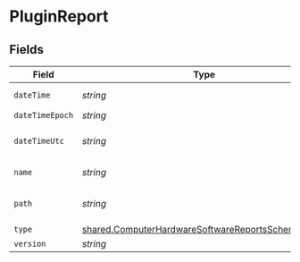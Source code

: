 # PluginReport


## Fields

| Field                                                                                                                  | Type                                                                                                                   | Required                                                                                                               | Description                                                                                                            | Example                                                                                                                |
| ---------------------------------------------------------------------------------------------------------------------- | ---------------------------------------------------------------------------------------------------------------------- | ---------------------------------------------------------------------------------------------------------------------- | ---------------------------------------------------------------------------------------------------------------------- | ---------------------------------------------------------------------------------------------------------------------- |
| `dateTime`                                                                                                             | *string*                                                                                                               | :heavy_minus_sign:                                                                                                     | N/A                                                                                                                    | 2017-07-07 18:37:04                                                                                                    |
| `dateTimeEpoch`                                                                                                        | *string*                                                                                                               | :heavy_minus_sign:                                                                                                     | N/A                                                                                                                    | 1499470624555                                                                                                          |
| `dateTimeUtc`                                                                                                          | *string*                                                                                                               | :heavy_minus_sign:                                                                                                     | N/A                                                                                                                    | 2017-07-07T18:37:04.555-0500                                                                                           |
| `name`                                                                                                                 | *string*                                                                                                               | :heavy_minus_sign:                                                                                                     | N/A                                                                                                                    | Quartz Composer.webplugin                                                                                              |
| `path`                                                                                                                 | *string*                                                                                                               | :heavy_minus_sign:                                                                                                     | N/A                                                                                                                    | /Library/Internet Plug-Ins/Quartz Composer.webplugin                                                                   |
| `type`                                                                                                                 | [shared.ComputerHardwareSoftwareReportsSchemasType](../../models/shared/computerhardwaresoftwarereportsschemastype.md) | :heavy_minus_sign:                                                                                                     | N/A                                                                                                                    |                                                                                                                        |
| `version`                                                                                                              | *string*                                                                                                               | :heavy_minus_sign:                                                                                                     | N/A                                                                                                                    | 1.4                                                                                                                    |